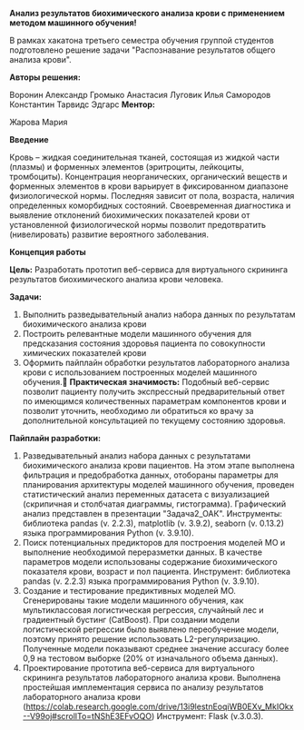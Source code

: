 **Анализ результатов биохимического анализа крови с применением методом машинного обучения!**

В рамках хакатона третьего семестра обучения группой студентов подготовлено решение задачи "Распознавание результатов общего анализа крови".

**Авторы решения:**

Воронин Александр
Громыко Анастасия
Луговик Илья
Самородов Константин
Тарвидс Эдгарс
**Ментор:**

Жарова Мария

**Введение**

Кровь – жидкая соединительная тканей, состоящая из жидкой части (плазмы) и форменных элементов (эритроциты, лейкоциты, тромбоциты).
Концентрация неорганических, органический веществ и форменных элементов в крови варьирует в фиксированном диапазоне физиологической нормы. Последняя зависит от пола, возраста, наличия определенных коморбидных состояний.
Своевременная диагностика и выявление отклонений биохимических показателей крови от установленной физиологической нормы позволит предотвратить (нивелировать) развитие вероятного заболевания.

**Концепция работы**

**Цель:** Разработать прототип веб-сервиса для виртуального скрининга результатов биохимического анализа крови человека.

**Задачи:**

1. Выполнить разведывательный анализ набора данных по результатам биохимического анализа крови
2. Построить релевантные модели машинного обучения для предсказания состояния здоровья пациента по совокупности химических показателей крови
3. Оформить пайплайн обработки результатов лабораторного анализа крови с использованием построенных моделей машинного обучения.
**Практическая значимость:**
Подобный веб-сервис позволит пациенту получить экспрессный предварительный ответ по имеющимся количественных параметрам компонентов крови и позволит уточнить, необходимо ли обратиться ко врачу за дополнительной консультацией по текущему состоянию здоровья.

**Пайплайн разработки:**

1. Разведывательный анализ набора данных с результатами биохимического анализа крови пациентов. На этом этапе выполнена фильтрация и предобработка данных, отобораны параметры для планирования архитектуры моделей машинного обучения, проведен статистический анализ переменных датасета с визуализацией (скрипичная и столбчатая диаграммы, гистограмма). Графический анализ представлен в презентации "Задача2_ОАК".
Инструменты: библиотека pandas (v. 2.2.3), matplotlib (v. 3.9.2), seaborn (v. 0.13.2) языка программирования Python (v. 3.9.10).
2. Поиск потенциальных предикторов для построения моделей МО и выполнение необходимой переразметки данных. В качестве параметров модели использованы содержание биохимического показателя крови, возраст и пол пациента.
Инструмент: библиотека pandas (v. 2.2.3) языка программирования Python (v. 3.9.10).
3. Создание и тестирование предиктивных моделей МО.  Сгенерированы такие модели машинного обучения, как мультиклассовая логистическая регрессия, случайный лес и градиентный бустинг (CatBoost).
При создании модели логистической регрессии было выявлено переобучение модели, поэтому принято решение использовать L2-регуляризацию.
Полученные модели показывают среднее значение accuracy более 0,9 на тестовом выборке (20% от изначального объема данных).
4. Проектирование прототипа веб-сервиса для виртуального скрининга результатов лабораторного анализа крови. Выполнена простейшая имплементация сервиса по анализу результатов лабораторного анализа крови (https://colab.research.google.com/drive/13i9lestnEoqiWB0EXv_MkIOkx--V99oj#scrollTo=tNShE3EFvOQO)
Инструмент: Flask (v.3.0.3).

 













